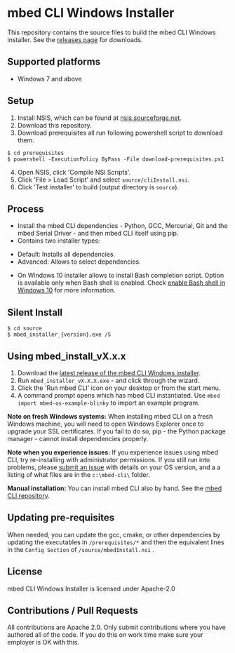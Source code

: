 # mbed CLI Windows Installer

This repository contains the source files to build the mbed CLI Windows installer. See the [releases page](https://github.com/ARMmbed/mbed-cli-windows-installer/releases/latest) for downloads.

## Supported platforms

* Windows 7 and above

## Setup

1. Install NSIS, which can be found at [nsis.sourceforge.net](http://nsis.sourceforge.net/Download).
2. Download this repository.
3. Download prerequisites all run following powershell script to download them.

```
$ cd prerequisites
$ powershell -ExecutionPolicy ByPass -File download-prerequisites.ps1
```

4. Open NSIS, click 'Compile NSI Scripts'.
5. Click 'File > Load Script' and select `source/cliInstall.nsi`.
6. Click 'Test installer' to build (output directory is `source`).

## Process

* Install the mbed CLI dependencies - Python, GCC, Mercurial, Git and the mbed Serial Driver - and then mbed CLI itself using pip.
* Contains two installer types:
- Default: Installs all dependencies.
- Advanced: Allows to select dependencies.
* On Windows 10 installer allows to install Bash completion script. Option is available only when Bash shell is enabled. Check [enable Bash shell in Windows 10](http://www.windowscentral.com/how-install-bash-shell-command-line-windows-10) for more information. 

## Silent Install

```
$ cd source
$ mbed_installer_{version}.exe /S
```

## Using mbed_install_vX.x.x

1. Download the [latest release of the mbed CLI Windows installer](https://github.com/ARMmbed/mbed-cli-windows-installer/releases/latest). 
1. Run `mbed_installer_vX.X.X.exe` - and click through the wizard.
1. Click the 'Run mbed CLI' icon on your desktop or from the start menu.
1. A command prompt opens which has mbed CLI instantiated. Use `mbed import mbed-os-example-blinky` to import an example program.

**Note on fresh Windows systems:** When installing mbed CLI on a fresh Windows machine, you will need to open Windows Explorer once to upgrade your SSL certificates. If you fail to do so, pip - the Python package manager - cannot install dependencies properly.

**Note when you experience issues:** If you experience issues using mbed CLI, try re-installing with administrator permissions. If you still run into problems,  please [submit an issue](https://github.com/armmbed/mbed-cli-windows-installer/issues) with details on your OS version, and a a listing of what files are in the `c:\mbed-cli\` folder. 

**Manual installation:** You can install mbed CLI also by hand. See the [mbed CLI repository](https://github.com/ARMmbed/mbed-cli#installing-mbed-cli).

## Updating pre-requisites

When needed, you can update the gcc, cmake, or other dependencies by updating the executables in `/prerequisites/*` and then the equivalent lines in the `Config Section` of `/source/mbedInstall.nsi` . 

## License

mbed CLI Windows Installer is licensed under Apache-2.0

## Contributions / Pull Requests

All contributions are Apache 2.0. Only submit contributions where you have authored all of the code. If you do this on work time make sure your employer is OK with this.

